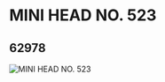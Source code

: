 # MINI HEAD NO. 523
## 62978
![MINI HEAD NO. 523](https://lc-www-live-s.legocdn.com/media/bricks/5/2/4526486.jpg)